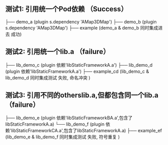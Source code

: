 
## 测试1: 引用统一个Pod依赖 （Success）
├── demo_a  (plugin  s.dependency 'AMap3DMap')
├── demo_b  (plugin  s.dependency 'AMap3DMap')
├── example (demo_a  & demo_b 同时集成进去 成功)
## 测试2: 引用统一个lib.a （failure）
├── lib_demo_c  (plugin  依赖'libStaticFrameworkA.a')
├── lib_demo_d  (plugin  依赖'libStaticFrameworkA.a')
├── example_cd  (lib_demo_c & lib_demo_d 同时集成测试 失败, 命名冲突 )
## 测试3: 引用不同的otherslib.a,但都包含同一个lib.a （failure）
├── lib_demo_e  (plugin  依赖'libStaticFrameworkBA.a',包含了libStaticFrameworkA.a)
└── lib_demo_f  (plugin  依赖'libStaticFrameworkCA.a',包含了libStaticFrameworkA.a)
├── example_ef  (lib_demo_e & lib_demo_f 同时集成测试 失败, 符号重复 )

